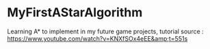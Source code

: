# MyFirstAStarAlgorithm
Learning A* to implement in my future game projects, tutorial source : https://www.youtube.com/watch?v=KNXfSOx4eEE&amp;t=551s
